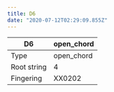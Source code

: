 ```yaml
---
title: D6
date: "2020-07-12T02:29:09.855Z"
---
```


|D6|open_chord|
|---|---|
|Type|open_chord|
|Root string|4|
|Fingering|XX0202|


